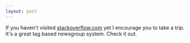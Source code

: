 ```yaml
---
layout: post
---
```

If you haven't visited [stackoverflow.com](http://stackoverflow.com/) yet I
encourage you to take a trip.  It's a great tag based newsgroup system.  Check
it out.

